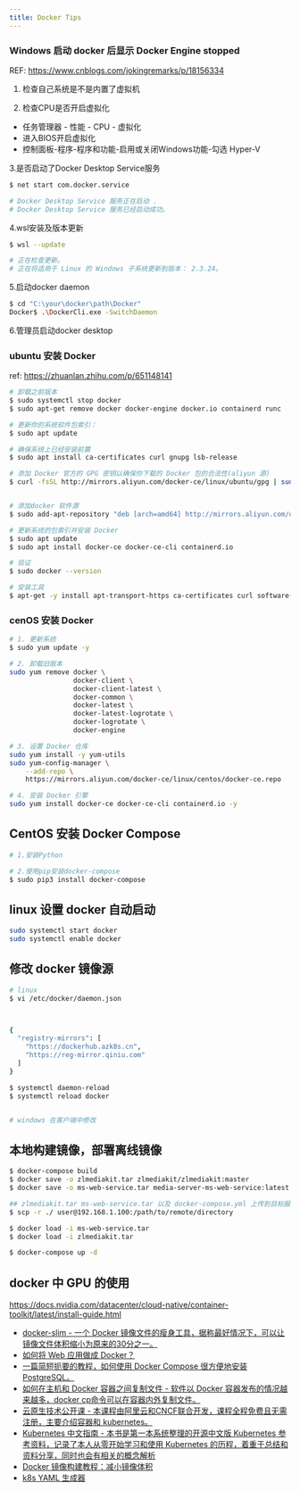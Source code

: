 ```yaml
---
title: Docker Tips
---
```


### Windows 启动 docker 后显示 Docker Engine stopped

REF: <https://www.cnblogs.com/jokingremarks/p/18156334>

1. 检查自己系统是不是内置了虚拟机

2. 检查CPU是否开启虚拟化
  - 任务管理器 - 性能 - CPU - 虚拟化
  - 进入BIOS开启虚拟化
  - 控制面板-程序-程序和功能-启用或关闭Windows功能-勾选 Hyper-V 


3.是否启动了Docker Desktop Service服务

``` bash
$ net start com.docker.service

# Docker Desktop Service 服务正在启动 .
# Docker Desktop Service 服务已经启动成功。
```

4.wsl安装及版本更新

``` bash
$ wsl --update

# 正在检查更新。
# 正在将适用于 Linux 的 Windows 子系统更新到版本： 2.3.24。
```

5.启动docker daemon


``` bash
$ cd "C:\your\docker\path\Docker"
Docker$ .\DockerCli.exe -SwitchDaemon

```

6.管理员启动docker desktop

### ubuntu 安装 Docker

ref: <https://zhuanlan.zhihu.com/p/651148141>

``` bash
# 卸载之前版本
$ sudo systemctl stop docker
$ sudo apt-get remove docker docker-engine docker.io containerd runc

# 更新你的系统软件包索引：
$ sudo apt update

# 确保系统上已经安装前置
$ sudo apt install ca-certificates curl gnupg lsb-release

# 添加 Docker 官方的 GPG 密钥以确保你下载的 Docker 包的合法性(aliyun 源)
$ curl -fsSL http://mirrors.aliyun.com/docker-ce/linux/ubuntu/gpg | sudo apt-key add -


# 添加docker 软件源
$ sudo add-apt-repository "deb [arch=amd64] http://mirrors.aliyun.com/docker-ce/linux/ubuntu $(lsb_release -cs) stable"

# 更新系统的包索引并安装 Docker
$ sudo apt update
$ sudo apt install docker-ce docker-ce-cli containerd.io

# 验证
$ sudo docker --version

# 安装工具
$ apt-get -y install apt-transport-https ca-certificates curl software-properties-common
```


### cenOS 安装 Docker


``` bash
# 1. 更新系统
$ sudo yum update -y

# 2. 卸载旧版本
sudo yum remove docker \
                docker-client \
                docker-client-latest \
                docker-common \
                docker-latest \
                docker-latest-logrotate \
                docker-logrotate \
                docker-engine

# 3. 设置 Docker 仓库
sudo yum install -y yum-utils
sudo yum-config-manager \
    --add-repo \
    https://mirrors.aliyun.com/docker-ce/linux/centos/docker-ce.repo

# 4. 安装 Docker 引擎
sudo yum install docker-ce docker-ce-cli containerd.io -y
```


## CentOS 安装 Docker Compose

``` bash
# 1.安装Python

# 2.使用pip安装docker-compose
$ sudo pip3 install docker-compose
```


## linux 设置 docker 自动启动

``` bash
sudo systemctl start docker
sudo systemctl enable docker
```

## 修改 docker 镜像源

``` bash
# linux
$ vi /etc/docker/daemon.json



{
  "registry-mirrors": [
    "https://dockerhub.azk8s.cn",
    "https://reg-mirror.qiniu.com"
  ]
}

$ systemctl daemon-reload
$ systemctl reload docker


# windows 在客户端中修改 
```


## 本地构建镜像，部署离线镜像

``` bash
$ docker-compose build
$ docker save -o zlmediakit.tar zlmediakit/zlmediakit:master
$ docker save -o ms-web-service.tar media-server-ms-web-service:latest

## zlmediakit.tar ms-web-service.tar 以及 docker-compose.yml 上传到目标服务器
$ scp -r ./ user@192.168.1.100:/path/to/remote/directory

$ docker load -i ms-web-service.tar
$ docker load -i zlmediakit.tar

$ docker-compose up -d
```


## docker 中 GPU 的使用 

<https://docs.nvidia.com/datacenter/cloud-native/container-toolkit/latest/install-guide.html>



- [docker-slim - 一个 Docker 镜像文件的瘦身工具，据称最好情况下，可以让镜像文件体积缩小为原来的30分之一。](https://github.com/docker-slim/docker-slim)
- [如何将 Web 应用做成 Docker？](https://itnext.io/dockerizing-modern-web-apps-cd9667eebf44)
- [一篇简短扼要的教程，如何使用 Docker Compose 很方便地安装 PostgreSQL。](https://www.brock.sh/docker-compose-postgresql/)
- [如何在主机和 Docker 容器之间复制文件 - 软件以 Docker 容器发布的情况越来越多，docker cp命令可以在容器内外复制文件。](https://linuxhandbook.com/docker-cp-example/)
- [云原生技术公开课 - 本课程由阿里云和CNCF联合开发，课程全程免费且无需注册，主要介绍容器和 kubernetes。](https://edu.aliyun.com/roadmap/cloudnative?from=timeline)
- [Kubernetes 中文指南 - 本书是第一本系统整理的开源中文版 Kubernetes 参考资料，记录了本人从零开始学习和使用 Kubernetes 的历程，着重于总结和资料分享，同时也会有相关的概念解析](https://jimmysong.io/kubernetes-handbook/)
- [Docker 镜像构建教程：减小镜像体积](https://fuckcloudnative.io/posts/docker-images-part1-reducing-image-size/)
- [k8s YAML 生成器](https://k8syaml.com/)